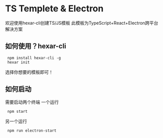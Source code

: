 # TS Templete & Electron
欢迎使用hexar-cli创建TS/JS模板
此模板为TypeScript+React+Electron跨平台解决方案
## 如何使用？hexar-cli

```shell
 npm install hexar-cli -g
 hexar init
```
选择你想要的模板即可！
## 如何启动

需要启动两个终端
一个运行
```shell
 npm start
```
另一个运行
```shell
 npm run electron-start
```